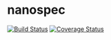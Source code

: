 # nanospec

[![Build Status](https://travis-ci.org/andreventuravale/nanospec.svg?branch=master)](https://travis-ci.org/andreventuravale/nanospec) [![Coverage Status](https://coveralls.io/repos/github/andreventuravale/nanospec/badge.svg?branch=master)](https://coveralls.io/github/andreventuravale/nanospec?branch=master)
